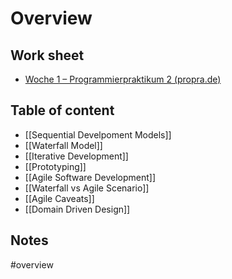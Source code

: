 # Overview
## Work sheet
- [Woche 1 – Programmierpraktikum 2 (propra.de)](http://propra.de/ws2223/cfc6e2ea4fc7eb4/)

## Table of content
- [[Sequential Develpoment Models]]
- [[Waterfall Model]]
- [[Iterative Development]]
- [[Prototyping]]
- [[Agile Software Development]]
- [[Waterfall vs Agile Scenario]]
- [[Agile Caveats]]
- [[Domain Driven Design]]
## Notes
#overview